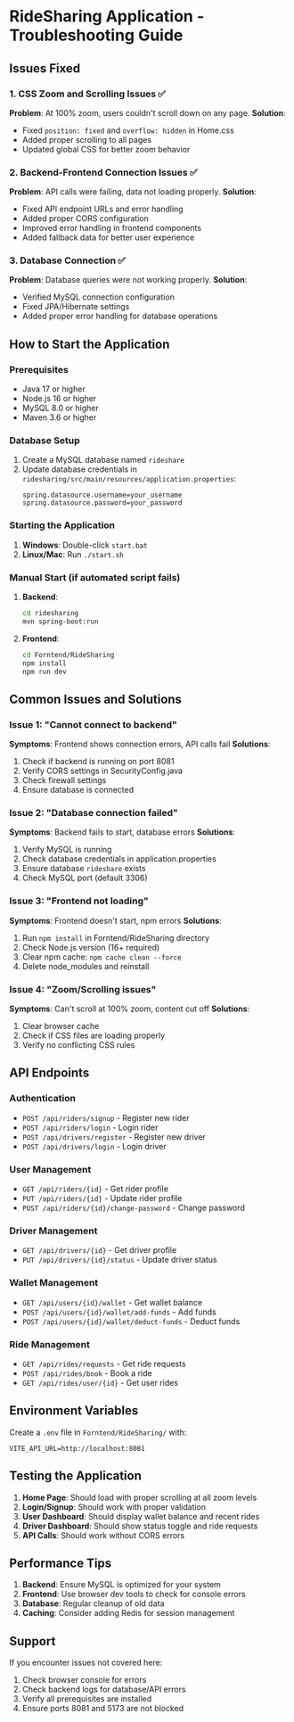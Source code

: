 # RideSharing Application - Troubleshooting Guide

## Issues Fixed

### 1. CSS Zoom and Scrolling Issues ✅
**Problem**: At 100% zoom, users couldn't scroll down on any page.
**Solution**: 
- Fixed `position: fixed` and `overflow: hidden` in Home.css
- Added proper scrolling to all pages
- Updated global CSS for better zoom behavior

### 2. Backend-Frontend Connection Issues ✅
**Problem**: API calls were failing, data not loading properly.
**Solution**:
- Fixed API endpoint URLs and error handling
- Added proper CORS configuration
- Improved error handling in frontend components
- Added fallback data for better user experience

### 3. Database Connection ✅
**Problem**: Database queries were not working properly.
**Solution**:
- Verified MySQL connection configuration
- Fixed JPA/Hibernate settings
- Added proper error handling for database operations

## How to Start the Application

### Prerequisites
- Java 17 or higher
- Node.js 16 or higher
- MySQL 8.0 or higher
- Maven 3.6 or higher

### Database Setup
1. Create a MySQL database named `rideshare`
2. Update database credentials in `ridesharing/src/main/resources/application.properties`:
   ```
   spring.datasource.username=your_username
   spring.datasource.password=your_password
   ```

### Starting the Application
1. **Windows**: Double-click `start.bat`
2. **Linux/Mac**: Run `./start.sh`

### Manual Start (if automated script fails)
1. **Backend**:
   ```bash
   cd ridesharing
   mvn spring-boot:run
   ```

2. **Frontend**:
   ```bash
   cd Forntend/RideSharing
   npm install
   npm run dev
   ```

## Common Issues and Solutions

### Issue 1: "Cannot connect to backend"
**Symptoms**: Frontend shows connection errors, API calls fail
**Solutions**:
1. Check if backend is running on port 8081
2. Verify CORS settings in SecurityConfig.java
3. Check firewall settings
4. Ensure database is connected

### Issue 2: "Database connection failed"
**Symptoms**: Backend fails to start, database errors
**Solutions**:
1. Verify MySQL is running
2. Check database credentials in application.properties
3. Ensure database `rideshare` exists
4. Check MySQL port (default 3306)

### Issue 3: "Frontend not loading"
**Symptoms**: Frontend doesn't start, npm errors
**Solutions**:
1. Run `npm install` in Forntend/RideSharing directory
2. Check Node.js version (16+ required)
3. Clear npm cache: `npm cache clean --force`
4. Delete node_modules and reinstall

### Issue 4: "Zoom/Scrolling issues"
**Symptoms**: Can't scroll at 100% zoom, content cut off
**Solutions**:
1. Clear browser cache
2. Check if CSS files are loading properly
3. Verify no conflicting CSS rules

## API Endpoints

### Authentication
- `POST /api/riders/signup` - Register new rider
- `POST /api/riders/login` - Login rider
- `POST /api/drivers/register` - Register new driver
- `POST /api/drivers/login` - Login driver

### User Management
- `GET /api/riders/{id}` - Get rider profile
- `PUT /api/riders/{id}` - Update rider profile
- `POST /api/riders/{id}/change-password` - Change password

### Driver Management
- `GET /api/drivers/{id}` - Get driver profile
- `PUT /api/drivers/{id}/status` - Update driver status

### Wallet Management
- `GET /api/users/{id}/wallet` - Get wallet balance
- `POST /api/users/{id}/wallet/add-funds` - Add funds
- `POST /api/users/{id}/wallet/deduct-funds` - Deduct funds

### Ride Management
- `GET /api/rides/requests` - Get ride requests
- `POST /api/rides/book` - Book a ride
- `GET /api/rides/user/{id}` - Get user rides

## Environment Variables

Create a `.env` file in `Forntend/RideSharing/` with:
```
VITE_API_URL=http://localhost:8081
```

## Testing the Application

1. **Home Page**: Should load with proper scrolling at all zoom levels
2. **Login/Signup**: Should work with proper validation
3. **User Dashboard**: Should display wallet balance and recent rides
4. **Driver Dashboard**: Should show status toggle and ride requests
5. **API Calls**: Should work without CORS errors

## Performance Tips

1. **Backend**: Ensure MySQL is optimized for your system
2. **Frontend**: Use browser dev tools to check for console errors
3. **Database**: Regular cleanup of old data
4. **Caching**: Consider adding Redis for session management

## Support

If you encounter issues not covered here:
1. Check browser console for errors
2. Check backend logs for database/API errors
3. Verify all prerequisites are installed
4. Ensure ports 8081 and 5173 are not blocked
